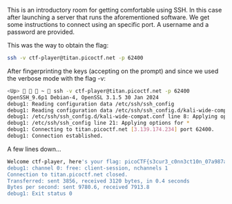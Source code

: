 This is an introductory room for getting comfortable using SSH. In this case after launching a server that runs the aforementioned software. We get some instructions to connect using an specific port. A username and a password are provided.

This was the way to obtain the flag:

```bash
ssh -v ctf-player@titan.picoctf.net -p 62400
```

After fingerprinting the keys (accepting on the prompt) and since we used the verbose mode with the flag -v:

```bash
<Up>    ~  ssh -v ctf-player@titan.picoctf.net -p 62400                                     255 ✘  01:23:12  
OpenSSH_9.6p1 Debian-4, OpenSSL 3.1.5 30 Jan 2024
debug1: Reading configuration data /etc/ssh/ssh_config
debug1: Reading configuration data /etc/ssh/ssh_config.d/kali-wide-compat.conf
debug1: /etc/ssh/ssh_config.d/kali-wide-compat.conf line 8: Applying options for *
debug1: /etc/ssh/ssh_config line 21: Applying options for *
debug1: Connecting to titan.picoctf.net [3.139.174.234] port 62400.
debug1: Connection established.
```

A few lines down...

```bash
Welcome ctf-player, here's your flag: picoCTF{s3cur3_c0nn3ct10n_07a987ac}
debug1: channel 0: free: client-session, nchannels 1
Connection to titan.picoctf.net closed.
Transferred: sent 3856, received 3120 bytes, in 0.4 seconds
Bytes per second: sent 9780.6, received 7913.8
debug1: Exit status 0
```

